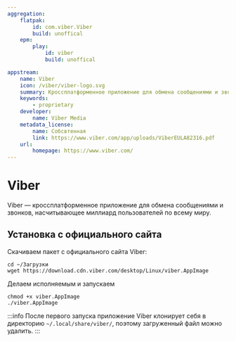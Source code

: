 ```yaml
---
aggregation:
    flatpak:
        id: com.viber.Viber
        build: unoffical
    epm:
        play:
            id: viber
            build: unoffical

appstream:
    name: Viber
    icon: /viber/viber-logo.svg
    summary: Кроссплатформенное приложение для обмена сообщениями и звонков, насчитывающее миллиард пользователей по всему миру.
    keywords:
        - proprietary
    developer:
        name: Viber Media
    metadata_license:
        name: Собсвтенная
        link: https://www.viber.com/app/uploads/ViberEULA82316.pdf
    url:
        homepage: https://www.viber.com/
---
```




# Viber

Viber — кроссплатформенное приложение для обмена сообщениями и звонков, насчитывающее миллиард пользователей по всему миру.

<!--@include: @apps/_parts/install/content-flatpak.md-->
<!--@include: @apps/_parts/install/content-epm-play.md-->

## Установка с официального сайта

Скачиваем пакет с официального сайта Viber:

```shell
cd ~/Загрузки
wget https://download.cdn.viber.com/desktop/Linux/viber.AppImage
```

Делаем исполняемым и запускаем

```shell
chmod +x viber.AppImage
./viber.AppImage
```

:::info
После первого запуска приложение Viber клонирует себя в директорию `~/.local/share/viber/`, поэтому загруженный файл можно удалить.
:::
